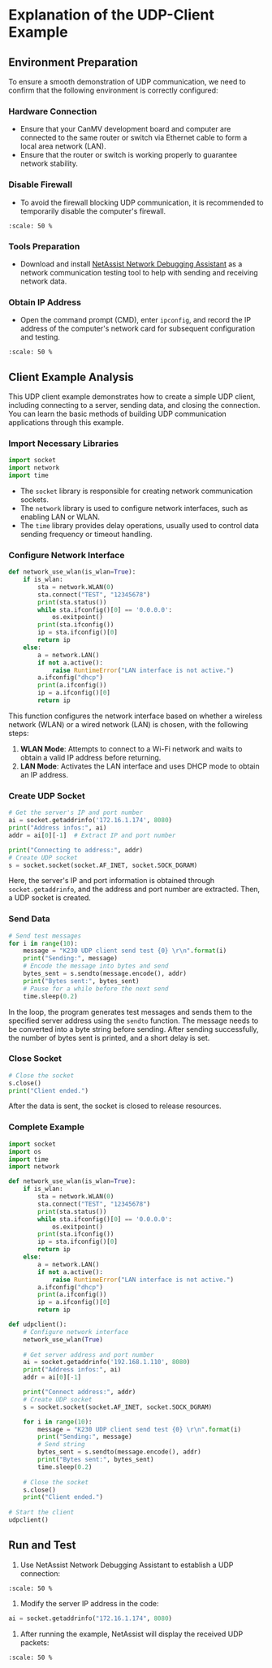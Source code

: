 # Explanation of the UDP-Client Example

## Environment Preparation

To ensure a smooth demonstration of UDP communication, we need to confirm that the following environment is correctly configured:

### Hardware Connection

- Ensure that your CanMV development board and computer are connected to the same router or switch via Ethernet cable to form a local area network (LAN).
- Ensure that the router or switch is working properly to guarantee network stability.

### Disable Firewall

- To avoid the firewall blocking UDP communication, it is recommended to temporarily disable the computer's firewall.

```{image} ../../../zh/example/images/network/image-20240722145319713.png
:scale: 50 %
```

### Tools Preparation

- Download and install [NetAssist Network Debugging Assistant](https://www.bing.com/search?q=netassist+cmsoft) as a network communication testing tool to help with sending and receiving network data.

### Obtain IP Address

- Open the command prompt (CMD), enter `ipconfig`, and record the IP address of the computer's network card for subsequent configuration and testing.

```{image} ../../../zh/example/images/network/image-20240722145500693.png
:scale: 50 %
```

## Client Example Analysis

This UDP client example demonstrates how to create a simple UDP client, including connecting to a server, sending data, and closing the connection. You can learn the basic methods of building UDP communication applications through this example.

### Import Necessary Libraries

```python
import socket  
import network  
import time
```

- The `socket` library is responsible for creating network communication sockets.
- The `network` library is used to configure network interfaces, such as enabling LAN or WLAN.
- The `time` library provides delay operations, usually used to control data sending frequency or timeout handling.

### Configure Network Interface

```python
def network_use_wlan(is_wlan=True):
    if is_wlan:
        sta = network.WLAN(0)
        sta.connect("TEST", "12345678")
        print(sta.status())
        while sta.ifconfig()[0] == '0.0.0.0':
            os.exitpoint()
        print(sta.ifconfig())
        ip = sta.ifconfig()[0]
        return ip
    else:
        a = network.LAN()
        if not a.active():
            raise RuntimeError("LAN interface is not active.")
        a.ifconfig("dhcp")
        print(a.ifconfig())
        ip = a.ifconfig()[0]
        return ip
```

This function configures the network interface based on whether a wireless network (WLAN) or a wired network (LAN) is chosen, with the following steps:

1. **WLAN Mode**: Attempts to connect to a Wi-Fi network and waits to obtain a valid IP address before returning.
1. **LAN Mode**: Activates the LAN interface and uses DHCP mode to obtain an IP address.

### Create UDP Socket

```python
# Get the server's IP and port number  
ai = socket.getaddrinfo('172.16.1.174', 8080)
print("Address infos:", ai)  
addr = ai[0][-1]  # Extract IP and port number

print("Connecting to address:", addr) 
# Create UDP socket
s = socket.socket(socket.AF_INET, socket.SOCK_DGRAM)
```

Here, the server's IP and port information is obtained through `socket.getaddrinfo`, and the address and port number are extracted. Then, a UDP socket is created.

### Send Data

```python
# Send test messages
for i in range(10):
    message = "K230 UDP client send test {0} \r\n".format(i)
    print("Sending:", message)
    # Encode the message into bytes and send
    bytes_sent = s.sendto(message.encode(), addr)
    print("Bytes sent:", bytes_sent)
    # Pause for a while before the next send
    time.sleep(0.2)
```

In the loop, the program generates test messages and sends them to the specified server address using the `sendto` function. The message needs to be converted into a byte string before sending. After sending successfully, the number of bytes sent is printed, and a short delay is set.

### Close Socket

```python
# Close the socket
s.close()
print("Client ended.")
```

After the data is sent, the socket is closed to release resources.

### Complete Example

```python
import socket
import os
import time
import network

def network_use_wlan(is_wlan=True):
    if is_wlan:
        sta = network.WLAN(0)
        sta.connect("TEST", "12345678")
        print(sta.status())
        while sta.ifconfig()[0] == '0.0.0.0':
            os.exitpoint()
        print(sta.ifconfig())
        ip = sta.ifconfig()[0]
        return ip
    else:
        a = network.LAN()
        if not a.active():
            raise RuntimeError("LAN interface is not active.")
        a.ifconfig("dhcp")
        print(a.ifconfig())
        ip = a.ifconfig()[0]
        return ip

def udpclient():
    # Configure network interface
    network_use_wlan(True)
  
    # Get server address and port number
    ai = socket.getaddrinfo('192.168.1.110', 8080)
    print("Address infos:", ai)
    addr = ai[0][-1]

    print("Connect address:", addr)
    # Create UDP socket
    s = socket.socket(socket.AF_INET, socket.SOCK_DGRAM)

    for i in range(10):
        message = "K230 UDP client send test {0} \r\n".format(i)
        print("Sending:", message)
        # Send string
        bytes_sent = s.sendto(message.encode(), addr)
        print("Bytes sent:", bytes_sent)
        time.sleep(0.2)
    
    # Close the socket
    s.close()
    print("Client ended.")
 
# Start the client
udpclient()
```

## Run and Test

1. Use NetAssist Network Debugging Assistant to establish a UDP connection:

```{image} ../../../zh/example/images/network/image-20240722171950467.png
:scale: 50 %
```

1. Modify the server IP address in the code:

```python
ai = socket.getaddrinfo("172.16.1.174", 8080)
```

1. After running the example, NetAssist will display the received UDP packets:

```{image} ../../../zh/example/images/network/image-20240722172037608.png
:scale: 50 %
```
